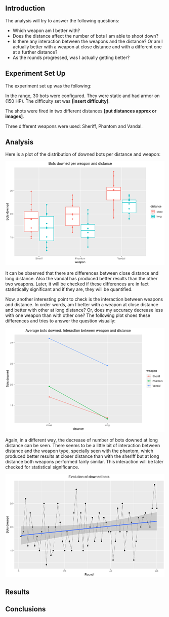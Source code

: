 



## Introduction

The analysis will try to answer the following questions:

* Which weapon am I better with?
* Does the distance affect the number of bots I am able to shoot down?
* Is there any interaction between the weapons and the distance? Or am I actually better with a weapon at close distance and with a different one at a further distance?
* As the rounds progressed, was I actually getting better?

## Experiment Set Up

The experiment set up was the following:

In the range, 30 bots were configured. They were static and had armor on (150 HP). The difficulty set was **[insert difficulty]**.

The shots were fired in two different distances **[put distances approx or images]**.

Three different weapons were used: Sheriff, Phantom and Vandal.

## Analysis

Here is a plot of the distribution of downed bots per distance and weapon:

![downed bots distribution](imgs/distribution.png "Bots downed per weapon and distance")

It can be observed that there are differences between close distance and long distance. Also the vandal has produced better results than the other two weapons. Later, it will be checked if these differences are in fact statistically significant and if they are, they will be quantified.

Now, another interesting point to check is the interaction between weapons and distance. In order words, am I better with a weapon at close distance and better with other at long distance? Or, does my accuracy decrease less with one weapon than with other one? The following plot shoes these differences and tries to answer the question visually:

![downed bots interaction](imgs/interaction.png "Interaction between weapon and distance")

Again, in a different way, the decrease of number of bots downed at long distance can be seen. There seems to be a little bit of interaction between distance and the weapon type, specially seen with the phantom, which produced better results at closer distance than with the sheriff but at long distance both weapons performed fairly similar. This interaction will be later checked for statistical significance.

![downed bots evolution](imgs/evolution.png "Evolution of downed bots")




## Results

## Conclusions
